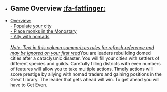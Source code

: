 - ## Game Overview [:fa-fatfinger:](description.md)
-  [Overview:<br />- Populate your city<br />- Place monks in the Monostary<br />- Ally with nomads<br /><br /> *Note: Text in this column summarizes rules for refresh reference and may be ignored on your first read*]()You are leaders rebuilding domed cities after a cataclysmic disaster. You will fill your cities with settlers of different species and guilds. Carefully filling districts with even numbers of features will allow you to take multiple actions. Timely actions will score prestige by allying with nomad traders and gaining positions in the Great Library. The leader that gets ahead will win. To get ahead you will have to Get Even.